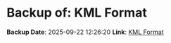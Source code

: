 # Backup of: KML Format

**Backup Date**: 2025-09-22 12:26:20
**Link**: [KML Format](https://przemienniki.net/export/przemienniki.kml)
